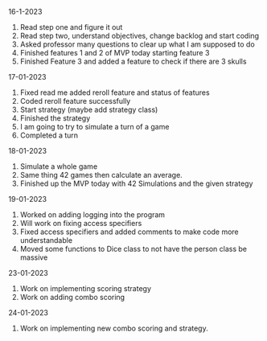 16-1-2023 
1. Read step one and figure it out
2. Read step two, understand objectives, change backlog and start coding
3. Asked professor many questions to clear up what I am supposed to do
4. Finished features 1 and 2 of MVP today starting feature 3
5. Finished Feature 3 and added a feature to check if there are 3 skulls

17-01-2023
1. Fixed read me added reroll feature and status of features
2. Coded reroll feature successfully
3. Start strategy (maybe add strategy class)
4. Finished the strategy 
5. I am going to try to simulate a turn of a game 
6. Completed a turn

18-01-2023
1. Simulate a whole game
2. Same thing 42 games then calculate an average.
3. Finished up the MVP today with 42 Simulations and the given strategy

19-01-2023
1. Worked on adding logging into the program
2. Will work on fixing access specifiers
3. Fixed access specifiers and added comments to make code more understandable
4. Moved some functions to Dice class to not have the person class be massive

23-01-2023
1. Work on implementing scoring strategy
2. Work on adding combo scoring

24-01-2023
1. Work on implementing new combo scoring and strategy.